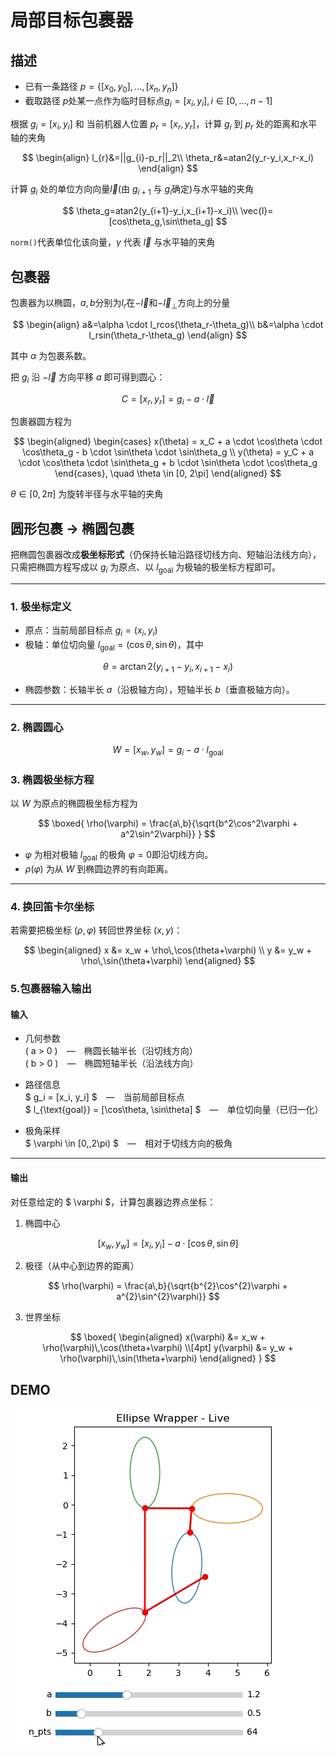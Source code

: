 # 局部目标包裹器

## 描述

- 已有一条路径 $p=\{[x_0,y_0],...,[x_n,y_n]\}$
- 截取路径 $p$处某一点作为临时目标点$g_{i}=[x_i,y_i], i\in[0,...,n-1]$

根据 $g_{i}=[x_i,y_i]$ 和 当前机器人位置 $p_r = [x_r,y_r]$，计算 $g_i$ 到 $p_r$ 处的距离和水平轴的夹角

$$
\begin{align}
l_{r}&=||g_{i}-p_r||_2\\
\theta_r&=atan2(y_r-y_i,x_r-x_i)
\end{align}
$$

计算 $g_i$ 处的单位方向向量$\vec{l}$(由 $g_{i+1}$ 与 $g_i$确定)与水平轴的夹角

$$
\theta_g=atan2(y_{i+1}-y_i,x_{i+1}-x_i)\\
\vec{l}=[cos\theta_g,\sin\theta_g]
$$

`norm()`代表单位化该向量，$\gamma$ 代表 $\vec{l}$ 与水平轴的夹角

## 包裹器

包裹器为以椭圆，$a,b$分别为$l_r$在$-\vec{l}$和$-\vec{l}_ \bot$方向上的分量

$$
\begin{align}
a&=\alpha \cdot l_rcos(\theta_r-\theta_g)\\
b&=\alpha \cdot l_rsin(\theta_r-\theta_g)
\end{align}
$$

其中 $\alpha$ 为包裹系数。

把 $g_i$ 沿 $-\vec{l}$ 方向平移 $a$ 即可得到圆心：

$$
C = [x_r,y_r] = g_i - a \cdot \vec{l}
$$

包裹器圆方程为

$$
\begin{aligned}
\begin{cases}
x(\theta) = x_C + a \cdot \cos\theta \cdot \cos\theta_g - b \cdot \sin\theta \cdot \sin\theta_g \\
y(\theta) = y_C + a \cdot \cos\theta \cdot \sin\theta_g + b \cdot \sin\theta \cdot \cos\theta_g
\end{cases}, \quad \theta \in [0, 2\pi]
\end{aligned}
$$

$\theta\in [0,2\pi]$ 为旋转半径与水平轴的夹角


###

## 圆形包裹 $\rightarrow$ 椭圆包裹

把椭圆包裹器改成**极坐标形式**（仍保持长轴沿路径切线方向、短轴沿法线方向），只需把椭圆方程写成以 $g_i$ 为原点、以 $l_{\text{goal}}$ 为极轴的极坐标方程即可。

---

### 1. 极坐标定义
- 原点：当前局部目标点 $g_i = (x_i,y_i)$  
- 极轴：单位切向量 $l_{\text{goal}} = (\cos\theta,\sin\theta)$，其中  

$$
  \theta = \arctan2(y_{i+1}-y_i,\,x_{i+1}-x_i)
$$

- 椭圆参数：长轴半长 $a$（沿极轴方向），短轴半长 $b$（垂直极轴方向）。

---

### 2. 椭圆圆心

$$
 W = [x_w,y_w] = g_i - a\cdot l_{\text{goal}}
$$


### 3. 椭圆极坐标方程
以 $W$ 为原点的椭圆极坐标方程为  

$$
\boxed{
\rho(\varphi) = \frac{a\,b}{\sqrt{b^2\cos^2\varphi + a^2\sin^2\varphi}}
}
$$
- $\varphi$ 为相对极轴 $l_{\text{goal}}$ 的极角 $\varphi=0$即沿切线方向。  
- $\rho(\varphi)$ 为从 $W$ 到椭圆边界的有向距离。  

---

### 4. 换回笛卡尔坐标
若需要把极坐标 $(\rho,\varphi)$ 转回世界坐标 $(x,y)$：

$$
\begin{aligned}
x &= x_w + \rho\,\cos(\theta+\varphi) \\
y &= y_w + \rho\,\sin(\theta+\varphi)
\end{aligned}
$$

### 5.包裹器输入输出

#### **输入**
- 几何参数  
  \( a > 0 \) — 椭圆长轴半长（沿切线方向）  
  \( b > 0 \) — 椭圆短轴半长（沿法线方向）

- 路径信息  
  $ g_i = [x_i, y_i] $ — 当前局部目标点  
  $ l_{\text{goal}} = [\cos\theta, \sin\theta] $ — 单位切向量（已归一化）

- 极角采样  
  $ \varphi \in [0,\,2\pi) $ — 相对于切线方向的极角

---

#### **输出**  
对任意给定的 $ \varphi $，计算包裹器边界点坐标：

1. 椭圆中心  

$$
[x_w,\,y_w] = [x_i,\,y_i] - a \cdot [\cos\theta,\,\sin\theta]
$$

2. 极径（从中心到边界的距离） 

$$
\rho(\varphi) = \frac{a\,b}{\sqrt{b^{2}\cos^{2}\varphi + a^{2}\sin^{2}\varphi}}
$$

3. 世界坐标  

$$
\boxed{
\begin{aligned}
x(\varphi) &= x_w + \rho(\varphi)\,\cos(\theta+\varphi) \\[4pt]
y(\varphi) &= y_w + \rho(\varphi)\,\sin(\theta+\varphi)
\end{aligned}
}
$$


## DEMO

![](picture/wrapper.gif)